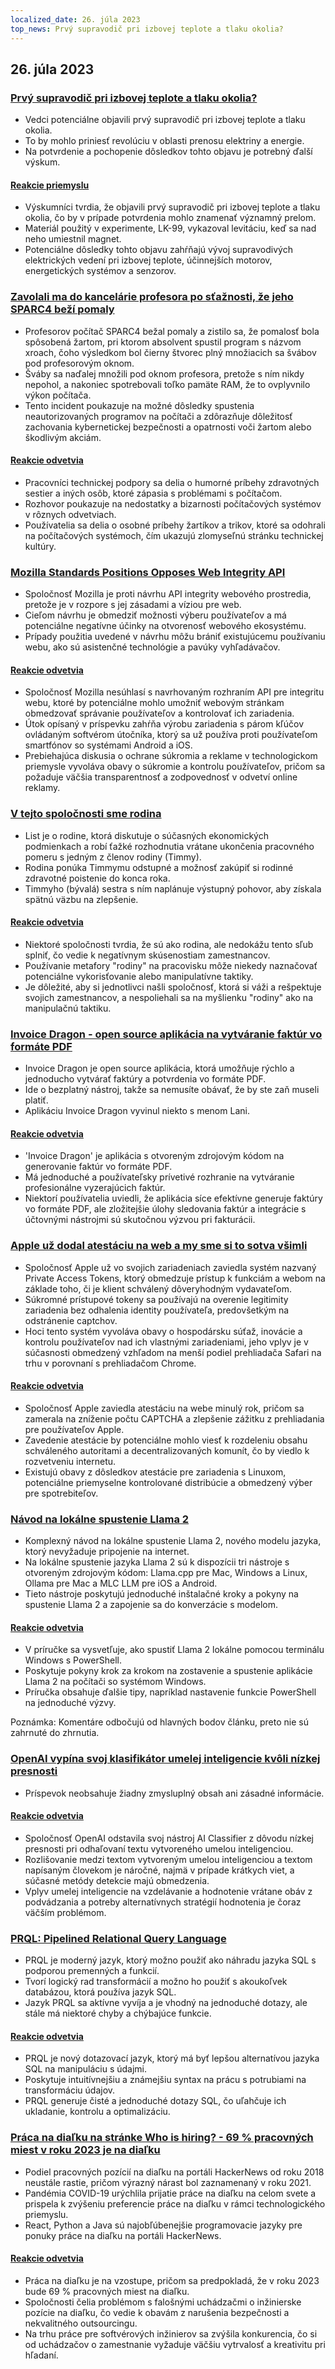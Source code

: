 ```yaml
---
localized_date: 26. júla 2023
top_news: Prvý supravodič pri izbovej teplote a tlaku okolia?
---
```




## 26. júla 2023

### [Prvý supravodič pri izbovej teplote a tlaku okolia?](https://arxiv.org/abs/2307.12008)

- Vedci potenciálne objavili prvý supravodič pri izbovej teplote a tlaku okolia.
- To by mohlo priniesť revolúciu v oblasti prenosu elektriny a energie.
- Na potvrdenie a pochopenie dôsledkov tohto objavu je potrebný ďalší výskum.

#### [Reakcie priemyslu](http://news.ycombinator.com/item?id=36864624)

- Výskumníci tvrdia, že objavili prvý supravodič pri izbovej teplote a tlaku okolia, čo by v prípade potvrdenia mohlo znamenať významný prelom.
- Materiál použitý v experimente, LK-99, vykazoval levitáciu, keď sa nad neho umiestnil magnet.
- Potenciálne dôsledky tohto objavu zahŕňajú vývoj supravodivých elektrických vedení pri izbovej teplote, účinnejších motorov, energetických systémov a senzorov.

### [Zavolali ma do kancelárie profesora po sťažnosti, že jeho SPARC4 beží pomaly](https://infosec.exchange/@paco/110772422266480371)

- Profesorov počítač SPARC4 bežal pomaly a zistilo sa, že pomalosť bola spôsobená žartom, pri ktorom absolvent spustil program s názvom xroach, čoho výsledkom bol čierny štvorec plný množiacich sa švábov pod profesorovým oknom.
- Šváby sa naďalej množili pod oknom profesora, pretože s ním nikdy nepohol, a nakoniec spotrebovali toľko pamäte RAM, že to ovplyvnilo výkon počítača.
- Tento incident poukazuje na možné dôsledky spustenia neautorizovaných programov na počítači a zdôrazňuje dôležitosť zachovania kybernetickej bezpečnosti a opatrnosti voči žartom alebo škodlivým akciám.

#### [Reakcie odvetvia](http://news.ycombinator.com/item?id=36857314)

- Pracovníci technickej podpory sa delia o humorné príbehy zdravotných sestier a iných osôb, ktoré zápasia s problémami s počítačom.
- Rozhovor poukazuje na nedostatky a bizarnosti počítačových systémov v rôznych odvetviach.
- Používatelia sa delia o osobné príbehy žartíkov a trikov, ktoré sa odohrali na počítačových systémoch, čím ukazujú zlomyseľnú stránku technickej kultúry.

### [Mozilla Standards Positions Opposes Web Integrity API](https://github.com/mozilla/standards-positions/issues/852)

- Spoločnosť Mozilla je proti návrhu API integrity webového prostredia, pretože je v rozpore s jej zásadami a víziou pre web.
- Cieľom návrhu je obmedziť možnosti výberu používateľov a má potenciálne negatívne účinky na otvorenosť webového ekosystému.
- Prípady použitia uvedené v návrhu môžu brániť existujúcemu používaniu webu, ako sú asistenčné technológie a pavúky vyhľadávačov.

#### [Reakcie odvetvia](http://news.ycombinator.com/item?id=36857032)

- Spoločnosť Mozilla nesúhlasí s navrhovaným rozhraním API pre integritu webu, ktoré by potenciálne mohlo umožniť webovým stránkam obmedzovať správanie používateľov a kontrolovať ich zariadenia.
- Útok opísaný v príspevku zahŕňa výrobu zariadenia s párom kľúčov ovládaným softvérom útočníka, ktorý sa už používa proti používateľom smartfónov so systémami Android a iOS.
- Prebiehajúca diskusia o ochrane súkromia a reklame v technologickom priemysle vyvoláva obavy o súkromie a kontrolu používateľov, pričom sa požaduje väčšia transparentnosť a zodpovednosť v odvetví online reklamy.

### [V tejto spoločnosti sme rodina](https://pboyd.io/posts/at-company-we-are-family/)

- List je o rodine, ktorá diskutuje o súčasných ekonomických podmienkach a robí ťažké rozhodnutia vrátane ukončenia pracovného pomeru s jedným z členov rodiny (Timmy).
- Rodina ponúka Timmymu odstupné a možnosť zakúpiť si rodinné zdravotné poistenie do konca roka.
- Timmyho (bývalá) sestra s ním naplánuje výstupný pohovor, aby získala spätnú väzbu na zlepšenie.

#### [Reakcie odvetvia](http://news.ycombinator.com/item?id=36864476)

- Niektoré spoločnosti tvrdia, že sú ako rodina, ale nedokážu tento sľub splniť, čo vedie k negatívnym skúsenostiam zamestnancov.
- Používanie metafory "rodiny" na pracovisku môže niekedy naznačovať potenciálne vykorisťovanie alebo manipulatívne taktiky.
- Je dôležité, aby si jednotlivci našli spoločnosť, ktorá si váži a rešpektuje svojich zamestnancov, a nespoliehali sa na myšlienku "rodiny" ako na manipulačnú taktiku.

### [Invoice Dragon - open source aplikácia na vytváranie faktúr vo formáte PDF](https://invoicedragon.com/)

- Invoice Dragon je open source aplikácia, ktorá umožňuje rýchlo a jednoducho vytvárať faktúry a potvrdenia vo formáte PDF.
- Ide o bezplatný nástroj, takže sa nemusíte obávať, že by ste zaň museli platiť.
- Aplikáciu Invoice Dragon vyvinul niekto s menom Lani.

#### [Reakcie odvetvia](http://news.ycombinator.com/item?id=36860898)

- 'Invoice Dragon' je aplikácia s otvoreným zdrojovým kódom na generovanie faktúr vo formáte PDF.
- Má jednoduché a používateľsky prívetivé rozhranie na vytváranie profesionálne vyzerajúcich faktúr.
- Niektorí používatelia uviedli, že aplikácia síce efektívne generuje faktúry vo formáte PDF, ale zložitejšie úlohy sledovania faktúr a integrácie s účtovnými nástrojmi sú skutočnou výzvou pri fakturácii.

### [Apple už dodal atestáciu na web a my sme si to sotva všimli](https://httptoolkit.com/blog/apple-private-access-tokens-attestation/)

- Spoločnosť Apple už vo svojich zariadeniach zaviedla systém nazvaný Private Access Tokens, ktorý obmedzuje prístup k funkciám a webom na základe toho, či je klient schválený dôveryhodným vydavateľom.
- Súkromné prístupové tokeny sa používajú na overenie legitimity zariadenia bez odhalenia identity používateľa, predovšetkým na odstránenie captchov.
- Hoci tento systém vyvoláva obavy o hospodársku súťaž, inovácie a kontrolu používateľov nad ich vlastnými zariadeniami, jeho vplyv je v súčasnosti obmedzený vzhľadom na menší podiel prehliadača Safari na trhu v porovnaní s prehliadačom Chrome.

#### [Reakcie odvetvia](http://news.ycombinator.com/item?id=36862494)

- Spoločnosť Apple zaviedla atestáciu na webe minulý rok, pričom sa zamerala na zníženie počtu CAPTCHA a zlepšenie zážitku z prehliadania pre používateľov Apple.
- Zavedenie atestácie by potenciálne mohlo viesť k rozdeleniu obsahu schváleného autoritami a decentralizovaných komunít, čo by viedlo k rozvetveniu internetu.
- Existujú obavy z dôsledkov atestácie pre zariadenia s Linuxom, potenciálne priemyselne kontrolované distribúcie a obmedzený výber pre spotrebiteľov.

### [Návod na lokálne spustenie Llama 2](https://replicate.com/blog/run-llama-locally)

- Komplexný návod na lokálne spustenie Llama 2, nového modelu jazyka, ktorý nevyžaduje pripojenie na internet.
- Na lokálne spustenie jazyka Llama 2 sú k dispozícii tri nástroje s otvoreným zdrojovým kódom: Llama.cpp pre Mac, Windows a Linux, Ollama pre Mac a MLC LLM pre iOS a Android.
- Tieto nástroje poskytujú jednoduché inštalačné kroky a pokyny na spustenie Llama 2 a zapojenie sa do konverzácie s modelom.

#### [Reakcie odvetvia](http://news.ycombinator.com/item?id=36865495)

- V príručke sa vysvetľuje, ako spustiť Llama 2 lokálne pomocou terminálu Windows s PowerShell.
- Poskytuje pokyny krok za krokom na zostavenie a spustenie aplikácie Llama 2 na počítači so systémom Windows.
- Príručka obsahuje ďalšie tipy, napríklad nastavenie funkcie PowerShell na jednoduché výzvy.

Poznámka: Komentáre odbočujú od hlavných bodov článku, preto nie sú zahrnuté do zhrnutia.

### [OpenAI vypína svoj klasifikátor umelej inteligencie kvôli nízkej presnosti](https://decrypt.co/149826/openai-quietly-shutters-its-ai-detection-tool)

- Príspevok neobsahuje žiadny zmysluplný obsah ani zásadné informácie.

#### [Reakcie odvetvia](http://news.ycombinator.com/item?id=36862850)

- Spoločnosť OpenAI odstavila svoj nástroj AI Classifier z dôvodu nízkej presnosti pri odhaľovaní textu vytvoreného umelou inteligenciou.
- Rozlišovanie medzi textom vytvoreným umelou inteligenciou a textom napísaným človekom je náročné, najmä v prípade krátkych viet, a súčasné metódy detekcie majú obmedzenia.
- Vplyv umelej inteligencie na vzdelávanie a hodnotenie vrátane obáv z podvádzania a potreby alternatívnych stratégií hodnotenia je čoraz väčším problémom.

### [PRQL: Pipelined Relational Query Language](https://github.com/PRQL/prql)

- PRQL je moderný jazyk, ktorý možno použiť ako náhradu jazyka SQL s podporou premenných a funkcií.
- Tvorí logický rad transformácií a možno ho použiť s akoukoľvek databázou, ktorá používa jazyk SQL.
- Jazyk PRQL sa aktívne vyvíja a je vhodný na jednoduché dotazy, ale stále má niektoré chyby a chýbajúce funkcie.

#### [Reakcie odvetvia](http://news.ycombinator.com/item?id=36866861)

- PRQL je nový dotazovací jazyk, ktorý má byť lepšou alternatívou jazyka SQL na manipuláciu s údajmi.
- Poskytuje intuitívnejšiu a známejšiu syntax na prácu s potrubiami na transformáciu údajov.
- PRQL generuje čisté a jednoduché dotazy SQL, čo uľahčuje ich ukladanie, kontrolu a optimalizáciu.

### [Práca na diaľku na stránke Who is hiring? - 69 % pracovných miest v roku 2023 je na diaľku](https://blog.spatial.chat/tracking-hackernews-shifting-preferences-for-remote-jobs-over-5-years/)

- Podiel pracovných pozícií na diaľku na portáli HackerNews od roku 2018 neustále rastie, pričom výrazný nárast bol zaznamenaný v roku 2021.
- Pandémia COVID-19 urýchlila prijatie práce na diaľku na celom svete a prispela k zvýšeniu preferencie práce na diaľku v rámci technologického priemyslu.
- React, Python a Java sú najobľúbenejšie programovacie jazyky pre ponuky práce na diaľku na portáli HackerNews.

#### [Reakcie odvetvia](http://news.ycombinator.com/item?id=36863280)

- Práca na diaľku je na vzostupe, pričom sa predpokladá, že v roku 2023 bude 69 % pracovných miest na diaľku.
- Spoločnosti čelia problémom s falošnými uchádzačmi o inžinierske pozície na diaľku, čo vedie k obavám z narušenia bezpečnosti a nekvalitného outsourcingu.
- Na trhu práce pre softvérových inžinierov sa zvýšila konkurencia, čo si od uchádzačov o zamestnanie vyžaduje väčšiu vytrvalosť a kreativitu pri hľadaní.


